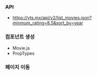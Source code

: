 ### API

- https://yts.mx/api/v2/list_movies.json?minmum_rating=8.5&sort_by=year

### 컴포넌트 생성

- Movie.js
- PropTypes

### 페이지 이동
